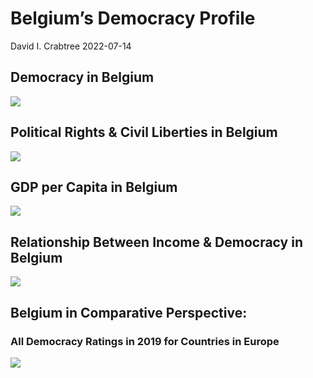 Belgium’s Democracy Profile
================
David I. Crabtree
2022-07-14

## Democracy in Belgium

![](C:\Users\David\Desktop\PROGRA~1\FILESA~1\DEMOCR~1\reports\BELGIU~1/figure-gfm/Demscore-1.png)<!-- -->

## Political Rights & Civil Liberties in Belgium

![](C:\Users\David\Desktop\PROGRA~1\FILESA~1\DEMOCR~1\reports\BELGIU~1/figure-gfm/Political%20Rights%20&%20Civil%20Libs-1.png)<!-- -->

## GDP per Capita in Belgium

![](C:\Users\David\Desktop\PROGRA~1\FILESA~1\DEMOCR~1\reports\BELGIU~1/figure-gfm/GDP%20per%20Capita-1.png)<!-- -->

## Relationship Between Income & Democracy in Belgium

![](C:\Users\David\Desktop\PROGRA~1\FILESA~1\DEMOCR~1\reports\BELGIU~1/figure-gfm/Income%20&%20Dem-1.png)<!-- -->

## Belgium in Comparative Perspective:

### All Democracy Ratings in 2019 for Countries in Europe

![](C:\Users\David\Desktop\PROGRA~1\FILESA~1\DEMOCR~1\reports\BELGIU~1/figure-gfm/Democracy%20in%20Comparative%20Perspective-1.png)<!-- -->
